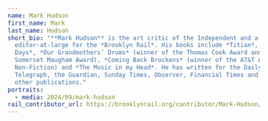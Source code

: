 ```yaml
---
name: Mark Hudson
first_name: Mark
last_name: Hudson
short_bio: "**Mark Hudson** is the art critic of the Independent and a London
  editor-at-large for the *Brooklyn Rail*. His books include *Titian*, *the Last
  Days*, *Our Grandmothers’ Drums* (winner of the Thomas Cook Award and the
  Somerset Maugham Award), *Coming Back Brockens* (winner of the AT&T Award for
  Non-Fiction) and *The Music in my Head*. He has written for the Daily
  Telegraph, the Guardian, Sunday Times, Observer, Financial Times and many
  other publications."
portraits:
  - media: 2024/09/mark-hudson
rail_contributor_url: https://brooklynrail.org/contributor/Mark-Hudson/
---
```

